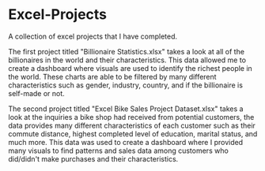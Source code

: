 # Excel-Projects
A collection of excel projects that I have completed.

The first project titled "Billionaire Statistics.xlsx" takes a look at all of the billionaires in the world and their characteristics. This data allowed me to create a dashboard where visuals are used to identify the richest people in the world. These charts are able to be filtered by many different characteristics such as gender, industry, country, and if the billionaire is self-made or not.

The second project titled "Excel Bike Sales Project Dataset.xlsx" takes a look at the inquiries a bike shop had received from potential customers, the data provides many different characteristics of each customer such as their commute distance, highest completed level of education, marital status, and much more. This data was used to create a dashboard where I provided many visuals to find patterns and sales data among customers who did/didn't make purchases and their characteristics.

